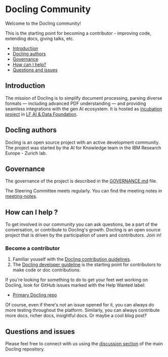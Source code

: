 # Docling Community

Welcome to the Docling community!

This is the starting point for becoming a contributor - improving code, extending docs, giving talks, etc.

- [Introduction](#introduction)
- [Docling authors](#docling-authors)
- [Governance](#governance)
- [How can I help?](#how-can-i-help-)
- [Questions and issues](#questions-and-issues)

## Introduction

The mission of Docling is to simplify document processing, parsing diverse formats — including advanced PDF understanding — and providing seamless integrations with the gen AI ecosystem.
It is hosted as [incubation project](https://lfaidata.foundation/projects/) in [LF AI & Data Foundation](https://lfaidata.foundation/).

## Docling authors
Docling is an open source project with an active development community. The project was started
by the AI for Knowledge team in the IBM Research Europe - Zurich lab.

## Governance

The governance of the project is described in the [GOVERNANCE.md](./GOVERNANCE.md) file.

The Steering Committee meets regularly. You can find the meeting notes in [meeting-notes](./steering-commitee/meeting-notes/).

## How can I help ?

To get involved in our community you can ask questions, be a part of the conversation, or contribute to Docling's growth.
Docling is an open source project that is driven by the participation of users and contributors. Join in!

### Become a contributor

1. Familiar youself with the [Docling contribution guidelines](CONTRIBUTING.md).
2. The [Docling developer guideline](https://github.com/DS4SD/docling/blob/main/CONTRIBUTING.md#developing) is the starting point for contributors to make code or doc contributions.

If you're looking for something to do to get your feet wet working on Docling, look for GitHub issues
marked with the Help Wanted label:

- [Primary Docling repo](https://github.com/DS4SD/docling/issues?q=is%3Aissue%20state%3Aopen%20)

Of course, even if there's not an issue opened for it, you can always do more
testing throughout the platform. Similarly, you can always contribute more docs, richer docs,
insightful docs. Or maybe a cool blog post?

## Questions and issues

Please feel free to connect with us using the [discussion section](https://github.com/DS4SD/docling/discussions) of the main Docling repository.
